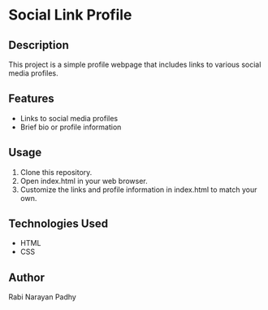 # Social Link Profile

## Description
This project is a simple profile webpage that includes links to various social media profiles.

## Features
- Links to social media profiles
- Brief bio or profile information

## Usage
1. Clone this repository.
2. Open index.html in your web browser.
3. Customize the links and profile information in index.html to match your own.

## Technologies Used
- HTML
- CSS

## Author
Rabi Narayan Padhy
